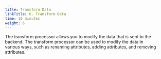 ```yaml
---
title: Transform Data
linkTitle: 6. Transform Data
time: 10 minutes
weight: 6
---
```


The transform processor allows you to modify the data that is sent to the backend. The transform processor can be used to modify the data in various ways, such as renaming attributes, adding attributes, and removing attributes.
